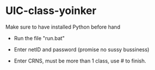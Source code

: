 # UIC-class-yoinker
Make sure to have installed Python before hand

-  Run the file "run.bat"

-  Enter netID and password (promise no sussy bussiness)

-  Enter CRNS, must be more than 1 class, use # to finish.

